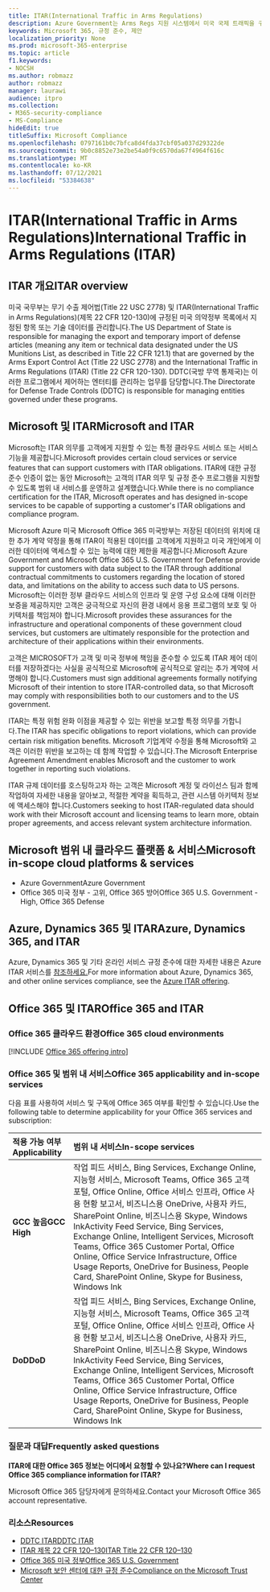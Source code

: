 ```yaml
---
title: ITAR(International Traffic in Arms Regulations)
description: Azure Government는 Arms Regs 지원 시스템에서 미국 국제 트래픽을 구축하는 고객을 지원합니다.
keywords: Microsoft 365, 규정 준수, 제안
localization_priority: None
ms.prod: microsoft-365-enterprise
ms.topic: article
f1.keywords:
- NOCSH
ms.author: robmazz
author: robmazz
manager: laurawi
audience: itpro
ms.collection:
- M365-security-compliance
- MS-Compliance
hideEdit: true
titleSuffix: Microsoft Compliance
ms.openlocfilehash: 0797161b0c7bfca8d4fda37cbf05a037d29322de
ms.sourcegitcommit: 9b0c8852e73e2be54a0f9c6570da67f4964f616c
ms.translationtype: MT
ms.contentlocale: ko-KR
ms.lasthandoff: 07/12/2021
ms.locfileid: "53384638"
---
```

# <a name="international-traffic-in-arms-regulations-itar"></a><span data-ttu-id="b7a3c-104">ITAR(International Traffic in Arms Regulations)</span><span class="sxs-lookup"><span data-stu-id="b7a3c-104">International Traffic in Arms Regulations (ITAR)</span></span>

## <a name="itar-overview"></a><span data-ttu-id="b7a3c-105">ITAR 개요</span><span class="sxs-lookup"><span data-stu-id="b7a3c-105">ITAR overview</span></span>

<span data-ttu-id="b7a3c-106">미국 국무부는 무기 수출 제어법(Title 22 USC 2778) 및 ITAR(International Traffic in Arms Regulations)(제목 22 CFR 120-130)에 규정된 미국 의약정부 목록에서 지정된 항목 또는 기술 데이터를 관리합니다.</span><span class="sxs-lookup"><span data-stu-id="b7a3c-106">The US Department of State is responsible for managing the export and temporary import of defense articles (meaning any item or technical data designated under the US Munitions List, as described in Title 22 CFR 121.1) that are governed by the Arms Export Control Act (Title 22 USC 2778) and the International Traffic in Arms Regulations (ITAR) (Title 22 CFR 120-130).</span></span> <span data-ttu-id="b7a3c-107">DDTC(국방 무역 통제국)는 이러한 프로그램에서 제어하는 엔터티를 관리하는 업무를 담당합니다.</span><span class="sxs-lookup"><span data-stu-id="b7a3c-107">The Directorate for Defense Trade Controls (DDTC) is responsible for managing entities governed under these programs.</span></span>

## <a name="microsoft-and-itar"></a><span data-ttu-id="b7a3c-108">Microsoft 및 ITAR</span><span class="sxs-lookup"><span data-stu-id="b7a3c-108">Microsoft and ITAR</span></span>

<span data-ttu-id="b7a3c-109">Microsoft는 ITAR 의무를 고객에게 지원할 수 있는 특정 클라우드 서비스 또는 서비스 기능을 제공합니다.</span><span class="sxs-lookup"><span data-stu-id="b7a3c-109">Microsoft provides certain cloud services or service features that can support customers with ITAR obligations.</span></span> <span data-ttu-id="b7a3c-110">ITAR에 대한 규정 준수 인증이 없는 동안 Microsoft는 고객의 ITAR 의무 및 규정 준수 프로그램을 지원할 수 있도록 범위 내 서비스를 운영하고 설계했습니다.</span><span class="sxs-lookup"><span data-stu-id="b7a3c-110">While there is no compliance certification for the ITAR, Microsoft operates and has designed in-scope services to be capable of supporting a customer's ITAR obligations and compliance program.</span></span>  
  
<span data-ttu-id="b7a3c-111">Microsoft Azure 미국 Microsoft Office 365 미국방부는 저장된 데이터의 위치에 대한 추가 계약 약정을 통해 ITAR이 적용된 데이터를 고객에게 지원하고 미국 개인에게 이러한 데이터에 액세스할 수 있는 능력에 대한 제한을 제공합니다.</span><span class="sxs-lookup"><span data-stu-id="b7a3c-111">Microsoft Azure Government and Microsoft Office 365 U.S. Government for Defense provide support for customers with data subject to the ITAR through additional contractual commitments to customers regarding the location of stored data, and limitations on the ability to access such data to US persons.</span></span> <span data-ttu-id="b7a3c-112">Microsoft는 이러한 정부 클라우드 서비스의 인프라 및 운영 구성 요소에 대해 이러한 보증을 제공하지만 고객은 궁극적으로 자신의 환경 내에서 응용 프로그램의 보호 및 아키텍처를 책임져야 합니다.</span><span class="sxs-lookup"><span data-stu-id="b7a3c-112">Microsoft provides these assurances for the infrastructure and operational components of these government cloud services, but customers are ultimately responsible for the protection and architecture of their applications within their environments.</span></span>  
  
<span data-ttu-id="b7a3c-113">고객은 MICROSOFT가 고객 및 미국 정부에 책임을 준수할 수 있도록 ITAR 제어 데이터를 저장하겠다는 사실을 공식적으로 Microsoft에 공식적으로 알리는 추가 계약에 서명해야 합니다.</span><span class="sxs-lookup"><span data-stu-id="b7a3c-113">Customers must sign additional agreements formally notifying Microsoft of their intention to store ITAR-controlled data, so that Microsoft may comply with responsibilities both to our customers and to the US government.</span></span>  
  
<span data-ttu-id="b7a3c-114">ITAR는 특정 위험 완화 이점을 제공할 수 있는 위반을 보고할 특정 의무를 가합니다.</span><span class="sxs-lookup"><span data-stu-id="b7a3c-114">The ITAR has specific obligations to report violations, which can provide certain risk mitigation benefits.</span></span> <span data-ttu-id="b7a3c-115">Microsoft 기업계약 수정을 통해 Microsoft와 고객은 이러한 위반을 보고하는 데 함께 작업할 수 있습니다.</span><span class="sxs-lookup"><span data-stu-id="b7a3c-115">The Microsoft Enterprise Agreement Amendment enables Microsoft and the customer to work together in reporting such violations.</span></span>  
  
<span data-ttu-id="b7a3c-116">ITAR 규제 데이터를 호스팅하고자 하는 고객은 Microsoft 계정 및 라이선스 팀과 함께 작업하여 자세한 내용을 알아보고, 적절한 계약을 획득하고, 관련 시스템 아키텍처 정보에 액세스해야 합니다.</span><span class="sxs-lookup"><span data-stu-id="b7a3c-116">Customers seeking to host ITAR-regulated data should work with their Microsoft account and licensing teams to learn more, obtain proper agreements, and access relevant system architecture information.</span></span>

## <a name="microsoft-in-scope-cloud-platforms--services"></a><span data-ttu-id="b7a3c-117">Microsoft 범위 내 클라우드 플랫폼 & 서비스</span><span class="sxs-lookup"><span data-stu-id="b7a3c-117">Microsoft in-scope cloud platforms & services</span></span>

- <span data-ttu-id="b7a3c-118">Azure Government</span><span class="sxs-lookup"><span data-stu-id="b7a3c-118">Azure Government</span></span>
- <span data-ttu-id="b7a3c-119">Office 365 미국 정부 - 고위, Office 365 방어</span><span class="sxs-lookup"><span data-stu-id="b7a3c-119">Office 365 U.S. Government - High, Office 365 Defense</span></span>

## <a name="azure-dynamics-365-and-itar"></a><span data-ttu-id="b7a3c-120">Azure, Dynamics 365 및 ITAR</span><span class="sxs-lookup"><span data-stu-id="b7a3c-120">Azure, Dynamics 365, and ITAR</span></span>

<span data-ttu-id="b7a3c-121">Azure, Dynamics 365 및 기타 온라인 서비스 규정 준수에 대한 자세한 내용은 Azure ITAR 서비스를 [참조하세요.](/azure/compliance/offerings/offering-itar)</span><span class="sxs-lookup"><span data-stu-id="b7a3c-121">For more information about Azure, Dynamics 365, and other online services compliance, see the [Azure ITAR offering](/azure/compliance/offerings/offering-itar).</span></span>

## <a name="office-365-and-itar"></a><span data-ttu-id="b7a3c-122">Office 365 및 ITAR</span><span class="sxs-lookup"><span data-stu-id="b7a3c-122">Office 365 and ITAR</span></span>

### <a name="office-365-cloud-environments"></a><span data-ttu-id="b7a3c-123">Office 365 클라우드 환경</span><span class="sxs-lookup"><span data-stu-id="b7a3c-123">Office 365 cloud environments</span></span>

[!INCLUDE [Office 365 offering intro](../includes/o365-offering-introduction.md)]

### <a name="office-365-applicability-and-in-scope-services"></a><span data-ttu-id="b7a3c-124">Office 365 및 범위 내 서비스</span><span class="sxs-lookup"><span data-stu-id="b7a3c-124">Office 365 applicability and in-scope services</span></span>

<span data-ttu-id="b7a3c-125">다음 표를 사용하여 서비스 및 구독에 Office 365 여부를 확인할 수 있습니다.</span><span class="sxs-lookup"><span data-stu-id="b7a3c-125">Use the following table to determine applicability for your Office 365 services and subscription:</span></span>

| <span data-ttu-id="b7a3c-126">**적용 가능 여부**</span><span class="sxs-lookup"><span data-stu-id="b7a3c-126">**Applicability**</span></span> | <span data-ttu-id="b7a3c-127">**범위 내 서비스**</span><span class="sxs-lookup"><span data-stu-id="b7a3c-127">**In-scope services**</span></span> |
|:------------------|:----------------------|
| <span data-ttu-id="b7a3c-128">**GCC 높음**</span><span class="sxs-lookup"><span data-stu-id="b7a3c-128">**GCC High**</span></span> | <span data-ttu-id="b7a3c-129">작업 피드 서비스, Bing Services, Exchange Online, 지능형 서비스, Microsoft Teams, Office 365 고객 포털, Office Online, Office 서비스 인프라, Office 사용 현황 보고서, 비즈니스용 OneDrive, 사용자 카드, SharePoint Online, 비즈니스용 Skype, Windows Ink</span><span class="sxs-lookup"><span data-stu-id="b7a3c-129">Activity Feed Service, Bing Services, Exchange Online, Intelligent Services, Microsoft Teams, Office 365 Customer Portal, Office Online, Office Service Infrastructure, Office Usage Reports, OneDrive for Business, People Card, SharePoint Online, Skype for Business, Windows Ink</span></span> |
| <span data-ttu-id="b7a3c-130">**DoD**</span><span class="sxs-lookup"><span data-stu-id="b7a3c-130">**DoD**</span></span> | <span data-ttu-id="b7a3c-131">작업 피드 서비스, Bing Services, Exchange Online, 지능형 서비스, Microsoft Teams, Office 365 고객 포털, Office Online, Office 서비스 인프라, Office 사용 현황 보고서, 비즈니스용 OneDrive, 사용자 카드, SharePoint Online, 비즈니스용 Skype, Windows Ink</span><span class="sxs-lookup"><span data-stu-id="b7a3c-131">Activity Feed Service, Bing Services, Exchange Online, Intelligent Services, Microsoft Teams, Office 365 Customer Portal, Office Online, Office Service Infrastructure, Office Usage Reports, OneDrive for Business, People Card, SharePoint Online, Skype for Business, Windows Ink</span></span> |

### <a name="frequently-asked-questions"></a><span data-ttu-id="b7a3c-132">질문과 대답</span><span class="sxs-lookup"><span data-stu-id="b7a3c-132">Frequently asked questions</span></span>

<span data-ttu-id="b7a3c-133">**ITAR에 대한 Office 365 정보는 어디에서 요청할 수 있나요?**</span><span class="sxs-lookup"><span data-stu-id="b7a3c-133">**Where can I request Office 365 compliance information for ITAR?**</span></span>

<span data-ttu-id="b7a3c-134">Microsoft Office 365 담당자에게 문의하세요.</span><span class="sxs-lookup"><span data-stu-id="b7a3c-134">Contact your Microsoft Office 365 account representative.</span></span>

### <a name="resources"></a><span data-ttu-id="b7a3c-135">리소스</span><span class="sxs-lookup"><span data-stu-id="b7a3c-135">Resources</span></span>

- [<span data-ttu-id="b7a3c-136">DDTC ITAR</span><span class="sxs-lookup"><span data-stu-id="b7a3c-136">DDTC ITAR</span></span>](https://www.pmddtc.state.gov/?id=ddtc_kb_article_page&sys_id=24d528fddbfc930044f9ff621f961987)
- [<span data-ttu-id="b7a3c-137">ITAR 제목 22 CFR 120–130</span><span class="sxs-lookup"><span data-stu-id="b7a3c-137">ITAR Title 22 CFR 120–130</span></span>](https://aka.ms/itar)
- [<span data-ttu-id="b7a3c-138">Office 365 미국 정부</span><span class="sxs-lookup"><span data-stu-id="b7a3c-138">Office 365 U.S. Government</span></span>](https://products.office.com/government/office-365-web-services-for-government)
- [<span data-ttu-id="b7a3c-139">Microsoft 보안 센터에 대한 규정 준수</span><span class="sxs-lookup"><span data-stu-id="b7a3c-139">Compliance on the Microsoft Trust Center</span></span>](https://www.microsoft.com/trust-center/compliance/compliance-overview)
